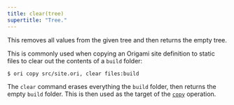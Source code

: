 ```yaml
---
title: clear(tree)
supertitle: "Tree."
---
```


This removes all values from the given tree and then returns the empty tree.

This is commonly used when copying an Origami site definition to static files to clear out the contents of a `build` folder:

```console
$ ori copy src/site.ori, clear files:build
```

The `clear` command erases everything the `build` folder, then returns the empty `build` folder. This is then used as the target of the [`copy`](copy.html) operation.
